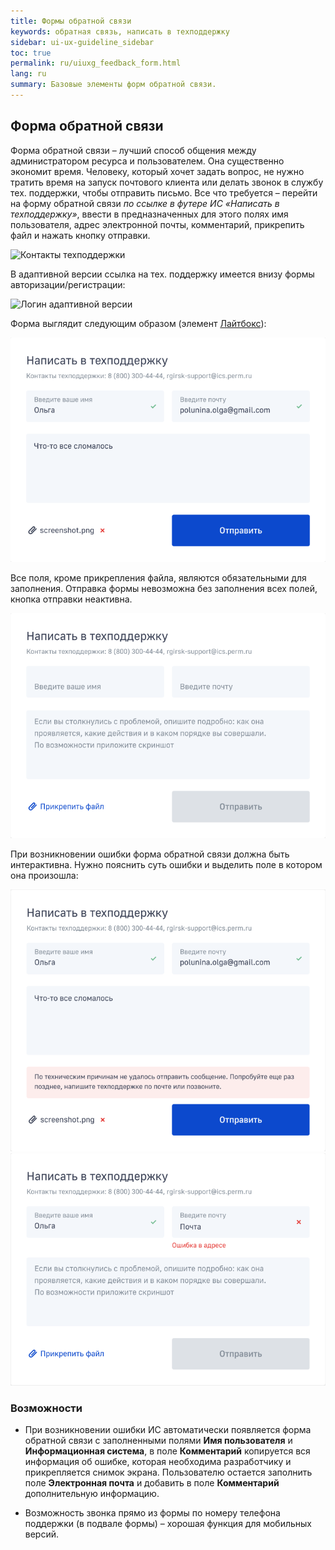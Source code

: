 ```yaml
---
title: Формы обратной связи
keywords: обратная связь, написать в техподдержку
sidebar: ui-ux-guideline_sidebar
toc: true
permalink: ru/uiuxg_feedback_form.html
lang: ru
summary: Базовые элементы форм обратной связи.
---
```

  
## Форма обратной связи

Форма обратной связи – лучший способ общения между администратором ресурса и пользователем. Она существенно экономит время. Человеку, который хочет задать вопрос, не нужно тратить время на запуск почтового клиента или делать звонок в службу тех. поддержки, чтобы отправить письмо. Все что требуется – перейти на форму обратной связи *по ссылке в футере ИС «Написать в техподдержку»*, ввести в предназначенных для этого полях имя пользователя, адрес электронной почты, комментарий, прикрепить файл и нажать кнопку отправки.

![Контакты техподдержки](/images/pages/guides/ui-ux-guideline/uiuxg_feedback_form/1.png)

В адаптивной версии ссылка на тех. поддержку имеется внизу формы авторизации/регистрации:

![Логин адаптивной версии](/images/pages/guides/ui-ux-guideline/uiuxg_feedback_form/5.png)

Форма выглядит следующим образом (элемент [Лайтбокс](uiuxg_lightbox.ru)):

![Написать в техподдержку](/images/pages/guides/ui-ux-guideline/uiuxg_feedback_form/3.png)

Все поля, кроме прикрепления файла, являются обязательными для заполнения. Отправка формы невозможна без заполнения всех полей, кнопка отправки неактивна.

![Поля не заполнены - Написать в техподдержку](/images/pages/guides/ui-ux-guideline/uiuxg_feedback_form/2.png)

При возникновении ошибки форма обратной связи должна быть интерактивна. Нужно пояснить суть ошибки и выделить поле в котором она произошла:

![Ошибка отправки формы - Написать в техподдержку - Сообщение](/images/pages/guides/ui-ux-guideline/uiuxg_feedback_form/4.png)
![Ошибка отправки формы - Написать в техподдержку - Неверное поле](/images/pages/guides/ui-ux-guideline/uiuxg_feedback_form/4,5.png)

### Возможности

* При возникновении ошибки ИС автоматически появляется форма обратной связи с заполненными полями **Имя пользователя** и **Информационная система**, в поле **Комментарий** копируется вся информация об ошибке, которая необходима разработчику и прикрепляется снимок экрана. Пользователю остается заполнить поле **Электронная почта** и добавить в поле **Комментарий** дополнительную информацию.

* Возможность звонка прямо из формы по номеру телефона поддержки (в подвале формы) – хорошая функция для мобильных версий.
